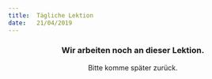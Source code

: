 ```yaml
---
title:  Tägliche Lektion
date:   21/04/2019
---
```


### <center>Wir arbeiten noch an dieser Lektion.</center>
<center>Bitte komme später zurück.</center>